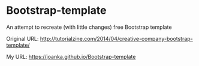 # Bootstrap-template
An attempt to recreate (with little changes) free Bootstrap template

Original URL: http://tutorialzine.com/2014/04/creative-company-bootstrap-template/

My URL: https://joanka.github.io/Bootstrap-template
